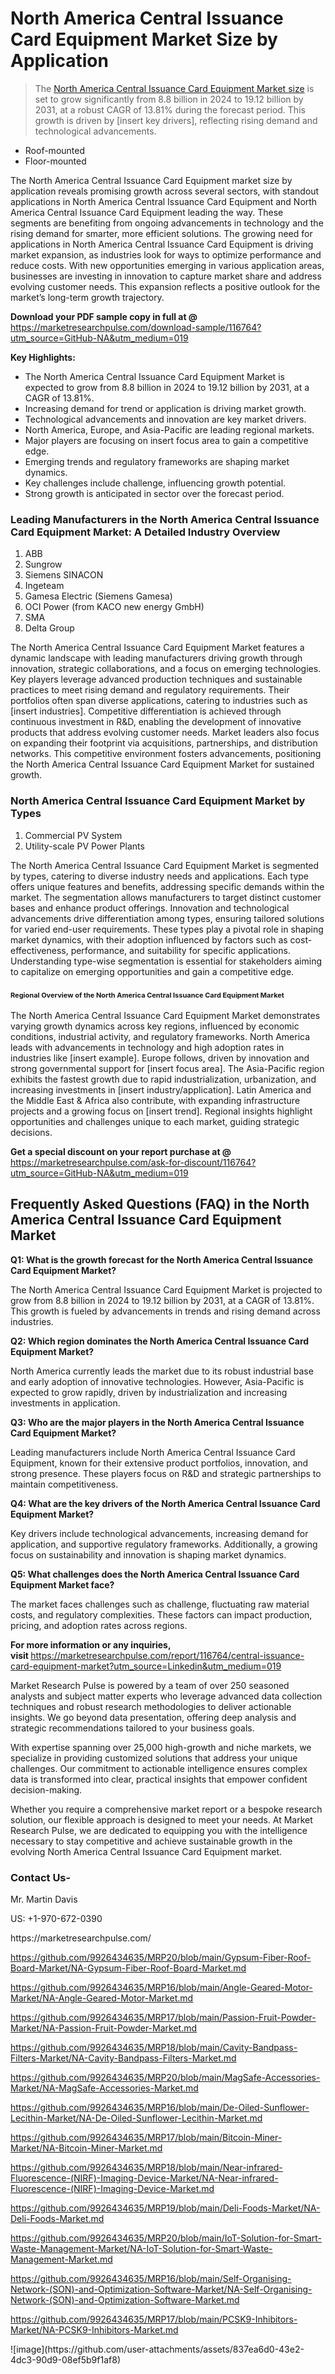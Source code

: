 <h1>North America Central Issuance Card Equipment Market&nbsp;Size by Application</h1><blockquote><p>The <a href="https://marketresearchpulse.com/download-sample/116764?utm_source=GitHub-NA&amp;utm_medium=019">North America Central Issuance Card Equipment Market size</a> is set to grow significantly from 8.8 billion in 2024 to 19.12 billion by 2031, at a robust CAGR of 13.81% during the forecast period. This growth is driven by [insert key drivers], reflecting rising demand and technological advancements.</p></blockquote><ul><li>Roof-mounted <li> Floor-mounted</li></ul><p>The North America Central Issuance Card Equipment market size by application reveals promising growth across several sectors, with standout applications in North America Central Issuance Card Equipment and North America Central Issuance Card Equipment leading the way. These segments are benefiting from ongoing advancements in technology and the rising demand for smarter, more efficient solutions. The growing need for applications in North America Central Issuance Card Equipment is driving market expansion, as industries look for ways to optimize performance and reduce costs. With new opportunities emerging in various application areas, businesses are investing in innovation to capture market share and address evolving customer needs. This expansion reflects a positive outlook for the market’s long-term growth trajectory.</p><p><strong>Download your PDF sample copy in full at @ </strong><a href="https://marketresearchpulse.com/download-sample/116764?utm_source=GitHub-NA&amp;utm_medium=019">https://marketresearchpulse.com/download-sample/116764?utm_source=GitHub-NA&amp;utm_medium=019</a></p><p><strong>Key Highlights: </strong></p><ul><li>The North America Central Issuance Card Equipment Market is expected to grow from 8.8 billion in 2024 to 19.12 billion by 2031, at a CAGR of 13.81%.</li><li>Increasing demand for trend or application is driving market growth.</li><li>Technological advancements and innovation are key market drivers.</li><li>North America, Europe, and Asia-Pacific are leading regional markets.</li><li>Major players are focusing on insert focus area to gain a competitive edge.</li><li>Emerging trends and regulatory frameworks are shaping market dynamics.</li><li>Key challenges include challenge, influencing growth potential.</li><li>Strong growth is anticipated in sector over the forecast period.</li></ul><h3>Leading Manufacturers in the North America Central Issuance Card Equipment Market: A Detailed Industry Overview</h3><ol><li>ABB</li><li>Sungrow</li><li>Siemens SINACON</li><li>Ingeteam</li><li>Gamesa Electric (Siemens Gamesa)</li><li>OCI Power (from KACO new energy GmbH)</li><li>SMA</li><li>Delta Group</li></ol><div class="flex max-w-full flex-col flex-grow"><div class="min-h-8 text-message flex w-full flex-col items-end gap-2 whitespace-normal break-words [.text-message+&amp;]:mt-5" dir="auto" data-message-author-role="assistant" data-message-id="fd8432e4-4910-450d-b182-61b7bfb0a01f" data-message-model-slug="gpt-4o"><div class="flex w-full flex-col gap-1 empty:hidden first:pt-[3px]"><div class="markdown prose w-full break-words dark:prose-invert light"><p>The North America Central Issuance Card Equipment Market features a dynamic landscape with leading manufacturers driving growth through innovation, strategic collaborations, and a focus on emerging technologies. Key players leverage advanced production techniques and sustainable practices to meet rising demand and regulatory requirements. Their portfolios often span diverse applications, catering to industries such as [insert industries]. Competitive differentiation is achieved through continuous investment in R&amp;D, enabling the development of innovative products that address evolving customer needs. Market leaders also focus on expanding their footprint via acquisitions, partnerships, and distribution networks. This competitive environment fosters advancements, positioning the North America Central Issuance Card Equipment Market for sustained growth.</p></div></div></div></div><h3>North America Central Issuance Card Equipment Market by Types</h3><ol><li>Commercial PV System <li> Utility-scale PV Power Plants</li></ol><div class="flex max-w-full flex-col flex-grow"><div class="min-h-8 text-message flex w-full flex-col items-end gap-2 whitespace-normal break-words [.text-message+&amp;]:mt-5" dir="auto" data-message-author-role="assistant" data-message-id="084470be-0bb7-4664-bddf-5156b4f41249" data-message-model-slug="gpt-4o-mini"><div class="flex w-full flex-col gap-1 empty:hidden first:pt-[3px]"><div class="markdown prose w-full break-words dark:prose-invert light"><p>The North America Central Issuance Card Equipment Market is segmented by types, catering to diverse industry needs and applications. Each type offers unique features and benefits, addressing specific demands within the market. The segmentation allows manufacturers to target distinct customer bases and enhance product offerings. Innovation and technological advancements drive differentiation among types, ensuring tailored solutions for varied end-user requirements. These types play a pivotal role in shaping market dynamics, with their adoption influenced by factors such as cost-effectiveness, performance, and suitability for specific applications. Understanding type-wise segmentation is essential for stakeholders aiming to capitalize on emerging opportunities and gain a competitive edge.</p></div></div></div></div><h3><span style="font-size: 11px;">Regional Overview of the North America Central Issuance Card Equipment Market</span></h3><div class="flex max-w-full flex-col flex-grow"><div class="min-h-8 text-message flex w-full flex-col items-end gap-2 whitespace-normal break-words [.text-message+&amp;]:mt-5" dir="auto" data-message-author-role="assistant" data-message-id="e9038762-ce64-4e30-91c9-9bd413514231" data-message-model-slug="gpt-4o-mini"><div class="flex w-full flex-col gap-1 empty:hidden first:pt-[3px]"><div class="markdown prose w-full break-words dark:prose-invert light"><p>The North America Central Issuance Card Equipment Market demonstrates varying growth dynamics across key regions, influenced by economic conditions, industrial activity, and regulatory frameworks. North America leads with advancements in technology and high adoption rates in industries like [insert example]. Europe follows, driven by innovation and strong governmental support for [insert focus area]. The Asia-Pacific region exhibits the fastest growth due to rapid industrialization, urbanization, and increasing investments in [insert industry/application]. Latin America and the Middle East &amp; Africa also contribute, with expanding infrastructure projects and a growing focus on [insert trend]. Regional insights highlight opportunities and challenges unique to each market, guiding strategic decisions.</p></div></div></div></div><p><strong>Get a special discount on your report purchase at @ </strong><a href="https://marketresearchpulse.com/ask-for-discount/116764?utm_source=GitHub-NA&amp;utm_medium=019">https://marketresearchpulse.com/ask-for-discount/116764?utm_source=GitHub-NA&amp;utm_medium=019</a></p><h2>Frequently Asked Questions (FAQ) in the North America Central Issuance Card Equipment Market</h2><p><strong>Q1: What is the growth forecast for the North America Central Issuance Card Equipment Market?</strong></p><p>The North America Central Issuance Card Equipment Market is projected to grow from 8.8 billion in 2024 to 19.12 billion by 2031, at a CAGR of 13.81%. This growth is fueled by advancements in trends and rising demand across industries.</p><p><strong>Q2: Which region dominates the North America Central Issuance Card Equipment Market?</strong></p><p>North America currently leads the market due to its robust industrial base and early adoption of innovative technologies. However, Asia-Pacific is expected to grow rapidly, driven by industrialization and increasing investments in application.</p><p><strong>Q3: Who are the major players in the North America Central Issuance Card Equipment Market?</strong></p><p>Leading manufacturers include North America Central Issuance Card Equipment, known for their extensive product portfolios, innovation, and strong presence. These players focus on R&amp;D and strategic partnerships to maintain competitiveness.</p><p><strong>Q4: What are the key drivers of the North America Central Issuance Card Equipment Market?</strong></p><p>Key drivers include technological advancements, increasing demand for application, and supportive regulatory frameworks. Additionally, a growing focus on sustainability and innovation is shaping market dynamics.</p><p><strong>Q5: What challenges does the North America Central Issuance Card Equipment Market face?</strong></p><p>The market faces challenges such as challenge, fluctuating raw material costs, and regulatory complexities. These factors can impact production, pricing, and adoption rates across regions.</p><p><strong>For more information or any inquiries, visit&nbsp;</strong><a href="https://marketresearchpulse.com/report/116764/central-issuance-card-equipment-market?utm_source=Linkedin&utm_medium=019">https://marketresearchpulse.com/report/116764/central-issuance-card-equipment-market?utm_source=Linkedin&utm_medium=019</a></p><p>Market Research Pulse is powered by a team of over 250 seasoned analysts and subject matter experts who leverage advanced data collection techniques and robust research methodologies to deliver actionable insights. We go beyond data presentation, offering deep analysis and strategic recommendations tailored to your business goals.</p><p>With expertise spanning over 25,000 high-growth and niche markets, we specialize in providing customized solutions that address your unique challenges. Our commitment to actionable intelligence ensures complex data is transformed into clear, practical insights that empower confident decision-making.</p><p>Whether you require a comprehensive market report or a bespoke research solution, our flexible approach is designed to meet your needs. At Market Research Pulse, we are dedicated to equipping you with the intelligence necessary to stay competitive and achieve sustainable growth in the evolving North America Central Issuance Card Equipment market.</p><h3><strong>Contact Us-</strong></h3><p>Mr. Martin Davis</p><p>US: +1-970-672-0390</p><p>https://marketresearchpulse.com/</p><p><a href="https://github.com/9926434635/MRP20/blob/main/Gypsum-Fiber-Roof-Board-Market/NA-Gypsum-Fiber-Roof-Board-Market.md">https://github.com/9926434635/MRP20/blob/main/Gypsum-Fiber-Roof-Board-Market/NA-Gypsum-Fiber-Roof-Board-Market.md</a></p><p><a href="https://github.com/9926434635/MRP16/blob/main/Angle-Geared-Motor-Market/NA-Angle-Geared-Motor-Market.md">https://github.com/9926434635/MRP16/blob/main/Angle-Geared-Motor-Market/NA-Angle-Geared-Motor-Market.md</a></p><p><a href="https://github.com/9926434635/MRP17/blob/main/Passion-Fruit-Powder-Market/NA-Passion-Fruit-Powder-Market.md">https://github.com/9926434635/MRP17/blob/main/Passion-Fruit-Powder-Market/NA-Passion-Fruit-Powder-Market.md</a></p><p><a href="https://github.com/9926434635/MRP18/blob/main/Cavity-Bandpass-Filters-Market/NA-Cavity-Bandpass-Filters-Market.md">https://github.com/9926434635/MRP18/blob/main/Cavity-Bandpass-Filters-Market/NA-Cavity-Bandpass-Filters-Market.md</a></p><p><a href="https://github.com/9926434635/MRP20/blob/main/MagSafe-Accessories-Market/NA-MagSafe-Accessories-Market.md">https://github.com/9926434635/MRP20/blob/main/MagSafe-Accessories-Market/NA-MagSafe-Accessories-Market.md</a></p><p><a href="https://github.com/9926434635/MRP16/blob/main/De-Oiled-Sunflower-Lecithin-Market/NA-De-Oiled-Sunflower-Lecithin-Market.md">https://github.com/9926434635/MRP16/blob/main/De-Oiled-Sunflower-Lecithin-Market/NA-De-Oiled-Sunflower-Lecithin-Market.md</a></p><p><a href="https://github.com/9926434635/MRP17/blob/main/Bitcoin-Miner-Market/NA-Bitcoin-Miner-Market.md">https://github.com/9926434635/MRP17/blob/main/Bitcoin-Miner-Market/NA-Bitcoin-Miner-Market.md</a></p><p><a href="https://github.com/9926434635/MRP18/blob/main/Near-infrared-Fluorescence-(NIRF)-Imaging-Device-Market/NA-Near-infrared-Fluorescence-(NIRF)-Imaging-Device-Market.md">https://github.com/9926434635/MRP18/blob/main/Near-infrared-Fluorescence-(NIRF)-Imaging-Device-Market/NA-Near-infrared-Fluorescence-(NIRF)-Imaging-Device-Market.md</a></p><p><a href="https://github.com/9926434635/MRP19/blob/main/Deli-Foods-Market/NA-Deli-Foods-Market.md">https://github.com/9926434635/MRP19/blob/main/Deli-Foods-Market/NA-Deli-Foods-Market.md</a></p><p><a href="https://github.com/9926434635/MRP20/blob/main/IoT-Solution-for-Smart-Waste-Management-Market/NA-IoT-Solution-for-Smart-Waste-Management-Market.md">https://github.com/9926434635/MRP20/blob/main/IoT-Solution-for-Smart-Waste-Management-Market/NA-IoT-Solution-for-Smart-Waste-Management-Market.md</a></p><p><a href="https://github.com/9926434635/MRP16/blob/main/Self-Organising-Network-(SON)-and-Optimization-Software-Market/NA-Self-Organising-Network-(SON)-and-Optimization-Software-Market.md">https://github.com/9926434635/MRP16/blob/main/Self-Organising-Network-(SON)-and-Optimization-Software-Market/NA-Self-Organising-Network-(SON)-and-Optimization-Software-Market.md</a></p><p><a href="https://github.com/9926434635/MRP17/blob/main/PCSK9-Inhibitors-Market/NA-PCSK9-Inhibitors-Market.md">https://github.com/9926434635/MRP17/blob/main/PCSK9-Inhibitors-Market/NA-PCSK9-Inhibitors-Market.md</a></p>
![image](https://github.com/user-attachments/assets/837ea6d0-43e2-4dc3-90d9-08ef5b9f1af8)
